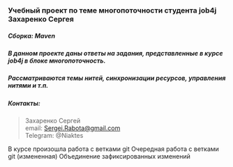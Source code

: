 ### Учебный проект по теме многопоточности студента job4j Захаренко Сергея
##### Сборка: Maven 
##### В данном проекте даны ответы на задания, представленные в курсе job4j в блоке многопоточность.
##### Рассматриваются темы нитей, синхронизации ресурсов, управления нитями и т.п.  
##### Контакты: 
> Захаренко Сергей <br>
email: Sergei.Rabota@gmail.com <br>
Telegram: @Niaktes <br>

В курсе произошла работа с ветками git
Очередная работа с ветками git (измененная)
Объединение зафиксированных изменений